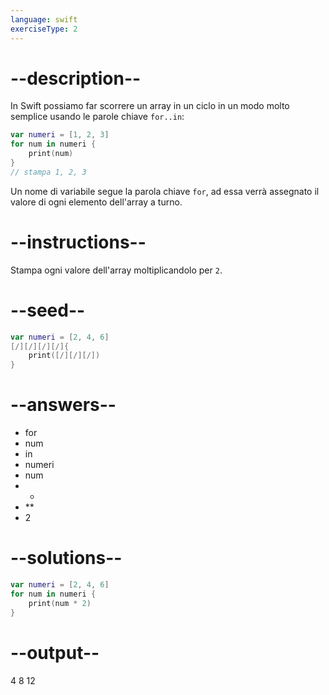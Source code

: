 ```yaml
---
language: swift
exerciseType: 2
---
```


# --description--

In Swift possiamo far scorrere un array in un ciclo in un modo molto semplice usando le parole chiave `for..in`:
```swift
var numeri = [1, 2, 3]
for num in numeri {
	print(num)
}
// stampa 1, 2, 3 
```
Un nome di variabile segue la parola chiave `for`, ad essa verrà assegnato il valore di ogni elemento dell'array a turno.

# --instructions--

Stampa ogni valore dell'array moltiplicandolo per `2`.

# --seed--

```swift
var numeri = [2, 4, 6]
[/][/][/][/]{
    print([/][/][/])
}
```

# --answers--

- for 
- num 
- in 
- numeri 
- num 
- * 
- ** 
- 2

# --solutions--

```swift
var numeri = [2, 4, 6]
for num in numeri {
    print(num * 2)
}
```

# --output--

4
8
12
